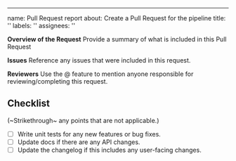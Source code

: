 ---

name: Pull Request report
about: Create a Pull Request for the pipeline
title: ''
labels: ''
assignees: ''

**Overview of the Request**
Provide a summary of what is included in this Pull Request

**Issues**
Reference any issues that were included in this request.

**Reviewers**
Use the @ feature to mention anyone responsible for reviewing/completing this request.

## Checklist

(~Strikethrough~ any points that are not applicable.)

- [ ] Write unit tests for any new features or bug fixes.
- [ ] Update docs if there are any API changes.
- [ ] Update the changelog if this includes any user-facing changes.
